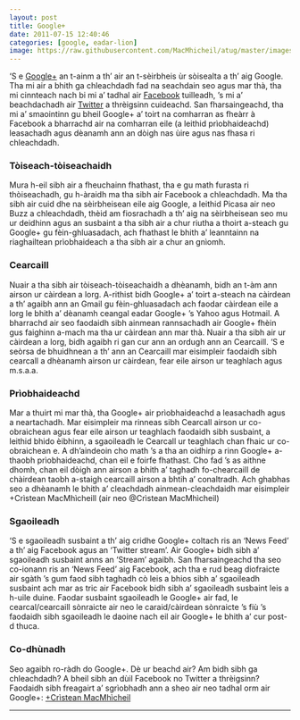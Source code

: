 ```yaml
---
layout: post
title: Google+
date: 2011-07-15 12:40:46
categories: [google, eadar-lion]
image: https://raw.githubusercontent.com/MacMhicheil/atug/master/images/google-plus-logo.png
---
```


‘S e [Google+](https://web.archive.org/web/20160407223511/http://plus.google.com/)  an t-ainm a th’ air an t-sèirbheis ùr sòisealta a th’ aig Google. Tha  mi air a bhith ga chleachdadh fad na seachdain seo agus mar thà, tha mi  cinnteach nach bi mi a’ tadhal air [Facebook](https://web.archive.org/web/20160407223511/http://cristean-macmhicheil.co.uk/?offset=1346191195000) tuilleadh, ’s mi a’ beachdachadh air [Twitter](https://web.archive.org/web/20160407223511/http://cristean-macmhicheil.co.uk/?offset=1346191195000)  a thrèigsinn cuideachd. San fharsaingeachd, tha mi a’ smaointinn gu  bheil Google+ a’ toirt na comharran as fheàrr à Facebook a bharrachd air  na comharran eile (a leithid prìobhaideachd) leasachadh agus dèanamh  ann an dòigh nas ùire agus nas fhasa ri chleachdadh.

<!--more-->

### Tòiseach-tòiseachaidh

Mura h-eil sibh air a fheuchainn fhathast, tha e gu math furasta ri  thòiseachadh, gu h-àraidh ma tha sibh air Facebook a chleachdadh. Ma tha  sibh air cuid dhe na sèirbheisean eile aig Google, a leithid Picasa air  neo Buzz a chleachdadh, thèid am fiosrachadh a th’ aig na sèirbheisean  seo mu ur deidhinn agus an susbaint a tha sibh air a chur riutha a  thoirt a-steach gu Google+ gu fèin-ghluasadach, ach fhathast le bhith a’  leanntainn na riaghailtean prìobhaideach a tha sibh air a chur an  gnìomh.

### Cearcaill

Nuair a tha sibh air tòiseach-tòiseachaidh a dhèanamh, bidh an t-àm  ann airson ur càirdean a lorg. A-rithist bidh Google+ a’ toirt a-steach  na càirdean a th’ agaibh ann an Gmail gu fèin-ghluasadach ach faodar  càirdean eile a lorg le bhith a’ dèanamh ceangal eadar Google+ ’s Yahoo  agus Hotmail. A bharrachd air seo faodaidh sibh ainmean rannsachadh air  Google+ fhèin gus faighinn a-mach ma tha ur càirdean ann mar thà. Nuair a  tha sibh air ur càirdean a lorg, bidh agaibh ri gan cur ann an ordugh  ann an Cearcaill. ‘S e seòrsa de bhuidhnean a th’ ann an Cearcaill mar  eisimpleir faodaidh sibh cearcall a dhèanamh airson ur càirdean, fear  eile airson ur teaghlach agus m.s.a.a.

### Prìobhaideachd

Mar a thuirt mi mar thà, tha Google+ air prìobhaideachd a leasachadh  agus a neartachadh. Mar eisimpleir ma rinneas sibh Cearcall airson ur  co-obraichean agus fear eile airson ur teaghlach faodaidh sibh susbaint,  a leithid bhido èibhinn, a sgaoileadh le Cearcall ur teaghlach chan  fhaic ur co-obraichean e. A dh’aindeoin cho math ’s a tha an oidhirp a  rinn Google+ a-thaobh prìobhaideachd, chan eil e foirfe fhathast. Cho  fad ’s as aithne dhomh, chan eil dòigh ann airson a bhith a’ taghadh  fo-chearcaill de chàirdean taobh a-staigh cearcaill airson a bhtih a’  conaltradh. Ach ghabhas seo a dhèanamh le bhith a’ cleachdadh  ainmean-cleachdaidh mar eisimpleir +Crìstean MacMhìcheill (air neo  @Crìstean MacMhìcheil)

### Sgaoileadh

‘S e sgaoileadh susbaint a th’ aig cridhe Google+ coltach ris an  ‘News Feed’ a th’ aig Facebook agus an ‘Twitter stream’. Air Google+  bidh sibh a’ sgaoileadh susbaint anns an ‘Stream’ agaibh. San  fharsaingeachd tha seo co-ionann ris an ‘News Feed’ aig Facebook, ach  tha e rud beag diofraicte air sgàth ’s gum faod sibh taghadh cò leis a  bhios sibh a’ sgaoileadh susbaint ach mar as tric air Facebook bidh sibh  a’ sgaoileadh susbaint leis a h-uile duine. Faodar susbaint sgaoileadh  le Google+ air fad, le cearcal/cearcaill sònraicte air neo le  caraid/càirdean sònraicte ’s fiù ’s faodaidh sibh sgaoileadh le daoine  nach eil air Google+ le bhith a’ cur post-d thuca.

### Co-dhùnadh

Seo agaibh ro-ràdh do Google+. Dè ur beachd air? Am bidh sibh ga  chleachdadh? A bheil sibh an dùil Facebook no Twitter a thrèigsinn?  Faodaidh sibh freagairt a’ sgrìobhadh ann a sheo air neo tadhal orm air  Google+: [+Crìstean MacMhìcheil](https://web.archive.org/web/20160407223511/https://plus.google.com/105752088430578469962)

------
